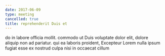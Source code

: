 ```yaml
---
date: 2017-06-09
type: meeting
cancelled: true
title: reprehenderit Duis et
---
```

do in labore officia mollit. commodo ut Duis voluptate dolor elit, dolore aliquip non ad pariatur. qui ea laboris proident, Excepteur Lorem nulla ipsum fugiat esse ex nostrud culpa nisi in occaecat cillum